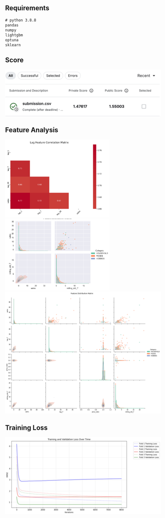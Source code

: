 ## Requirements

```
# python 3.8.8
pandas
numpy
lightgbm
optuna
sklearn
```

## Score

<img src="image/score.png" alt="score" style="zoom: 50%;" />

## Feature Analysis

<img src="image/correlation_heatmap.png" alt="correlation_heatmap" style="zoom: 33%;" />

<img src="image/feature_distribution_matrix-poster.png" alt="feature_distribution_matrix-poster" style="zoom: 33%;" />

<img src="image/feature_distribution_matrix.png" alt="feature_distribution_matrix" style="zoom:70%;" />

## Training Loss

<img src="image/loss.png" alt="loss" style="zoom: 50%;" />
